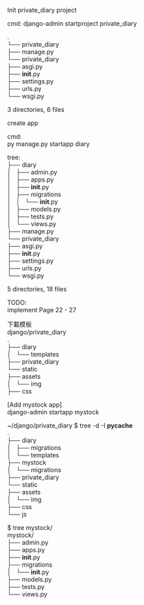 Init private_diary project

cmd:
django-admin startproject private_diary


.  
└── private_diary  
    ├── manage.py  
    └── private_diary  
        ├── asgi.py  
        ├── __init__.py  
        ├── settings.py  
        ├── urls.py  
        └── wsgi.py  

3 directories, 6 files


create app

cmd:  
py manage.py startapp diary  

tree:  
├── diary  
│   ├── admin.py  
│   ├── apps.py  
│   ├── __init__.py  
│   ├── migrations  
│   │   └── __init__.py  
│   ├── models.py  
│   ├── tests.py  
│   └── views.py  
├── manage.py  
└── private_diary  
    ├── asgi.py  
    ├── __init__.py  
    ├── settings.py  
    ├── urls.py  
    └── wsgi.py  

5 directories, 18 files

TODO:   
implement Page 22 - 27  

下載模板  
django/private_diary   
.  
├── diary  
│   └── templates  
├── private_diary  
└── static  
    ├── assets  
    │   └── img  
    ├── css  


[Add mystock app]  
django-admin startapp mystock  
  
~/django/private_diary $ tree -d -I  __pycache__  
.  
├── diary  
│   ├── migrations  
│   └── templates  
├── mystock  
│   └── migrations  
├── private_diary  
└── static  
    ├── assets  
    │   └── img  
    ├── css  
    └── js  
  
$ tree mystock/  
mystock/  
├── admin.py  
├── apps.py  
├── __init__.py  
├── migrations  
│   └── __init__.py  
├── models.py  
├── tests.py  
└── views.py  
